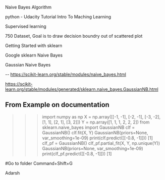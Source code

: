 
Naive Bayes Algorithm

python - Udacity Tutorial  Intro To Maching Learning

Supervised learning 

750 Dataset, Goal is to draw decision boundry out of scattered plot 


Getting Started with sklearn 

Google sklearn Naive Bayes 

Gaussian Naive Bayes

-- https://scikit-learn.org/stable/modules/naive_bayes.html

https://scikit-learn.org/stable/modules/generated/sklearn.naive_bayes.GaussianNB.html


From Example on documentation 
-----------------------------

>>> import numpy as np
>>> X = np.array([[-1, -1], [-2, -1], [-3, -2], [1, 1], [2, 1], [3, 2]])
>>> Y = np.array([1, 1, 1, 2, 2, 2])
>>> from sklearn.naive_bayes import GaussianNB
>>> clf = GaussianNB()
>>> clf.fit(X, Y)
GaussianNB(priors=None, var_smoothing=1e-09)
>>> print(clf.predict([[-0.8, -1]]))
[1]
>>> clf_pf = GaussianNB()
>>> clf_pf.partial_fit(X, Y, np.unique(Y))
GaussianNB(priors=None, var_smoothing=1e-09)
>>> print(clf_pf.predict([[-0.8, -1]]))
[1]

#Go to folder
Command+Shift+G 




Adarsh
